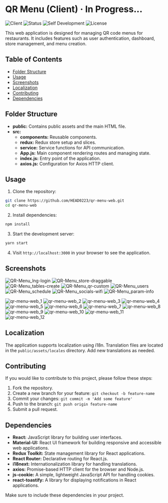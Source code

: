 # QR Menu (**Client**) · In Progress...

![Client](https://img.shields.io/badge/Client-QR_Menu-brightgreen)
![Status](https://img.shields.io/badge/Status-In_Progress-yellow)
![Self Development](https://img.shields.io/badge/Project-Self_Development-red)
![License](https://img.shields.io/badge/License-MIT-yellow)

This web application is designed for managing QR code menus for restaurants. It includes features such as user authentication, dashboard, store management, and menu creation.

## Table of Contents

-  [Folder Structure](#folder-structure)
-  [Usage](#usage)
-  [Screenshots](#screenshots)
-  [Localization](#localization)
-  [Contributing](#contributing)
-  [Dependencies](#dependencies)

## Folder Structure

-  **public:** Contains public assets and the main HTML file.
-  **src:**
   -  **components:** Reusable components.
   -  **redux:** Redux store setup and slices.
   -  **service:** Service functions for API communication.
   -  **App.js:** Main component rendering routes and managing state.
   -  **index.js:** Entry point of the application.
   -  **axios.js:** Configuration for Axios HTTP client.

## Usage

1. Clone the repository:

```bash
git clone https://github.com/HEAD0223/qr-menu-web.git
cd qr-menu-web
```

2. Install dependencies:

```bash
npm install
```

3. Start the development server:

```bash
yarn start
```

4. Visit `http://localhost:3000` in your browser to see the application.

## Screenshots

![QR-Menu_lng-login](./public/preview/QR-Menu_lng-login.gif)
![QR-Menu_store-draggable](./public/preview/QR-Menu_store-draggable.gif)
![QR-Menu_tables-create](./public/preview/QR-Menu_tables-create.gif)
![QR-Menu_qr-custom](./public/preview/QR-Menu_qr-custom.gif)
![QR-Menu_users](./public/preview/QR-Menu_users.gif)
![QR-Menu_schedule](./public/preview/QR-Menu_schedule.gif)
![QR-Menu_socials-wifi](./public/preview/QR-Menu_socials-wifi.gif)
![QR-Menu_param-info](./public/preview/QR-Menu_param-info.gif)

![qr-menu-web_1](./public/preview/qr-menu-web_1.png)
![qr-menu-web_2](./public/preview/qr-menu-web_2.png)
![qr-menu-web_3](./public/preview/qr-menu-web_3.png)
![qr-menu-web_4](./public/preview/qr-menu-web_4.png)
![qr-menu-web_5](./public/preview/qr-menu-web_5.png)
![qr-menu-web_6](./public/preview/qr-menu-web_6.png)
![qr-menu-web_7](./public/preview/qr-menu-web_7.png)
![qr-menu-web_8](./public/preview/qr-menu-web_8.png)
![qr-menu-web_9](./public/preview/qr-menu-web_9.png)
![qr-menu-web_10](./public/preview/qr-menu-web_10.png)
![qr-menu-web_11](./public/preview/qr-menu-web_11.png)
![qr-menu-web_12](./public/preview/qr-menu-web_12.png)

## Localization

The application supports localization using i18n. Translation files are located in the `public/assets/locales` directory. Add new translations as needed.

## Contributing

If you would like to contribute to this project, please follow these steps:

1. Fork the repository.
2. Create a new branch for your feature: `git checkout -b feature-name`
3. Commit your changes: `git commit -m 'Add some feature'`
4. Push to the branch: `git push origin feature-name`
5. Submit a pull request.

## Dependencies

-  **React:** JavaScript library for building user interfaces.
-  **Material-UI:** React UI framework for building responsive and accessible web applications.
-  **Redux Toolkit:** State management library for React applications.
-  **React Router:** Declarative routing for React.js.
-  **i18next:** Internationalization library for handling translations.
-  **axios:** Promise-based HTTP client for the browser and Node.js.
-  **js-cookie:** A simple, lightweight JavaScript API for handling cookies.
-  **react-toastify:** A library for displaying notifications in React applications.

Make sure to include these dependencies in your project.
